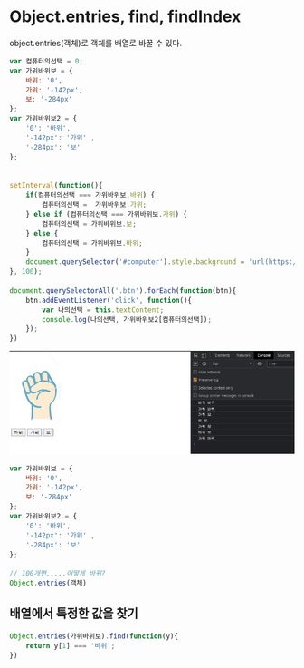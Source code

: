# Object.entries, find, findIndex

object.entries\(객체\)로 객체를 배열로 바꿀 수 있다.

```javascript
var 컴퓨터의선택 = 0;
var 가위바위보 = {
    바위: '0',
    가위: '-142px',
    보: '-284px'
};
var 가위바위보2 = {
    '0': '바위',
    '-142px': '가위' ,
    '-284px': '보'
};


setInterval(function(){
    if(컴퓨터의선택 === 가위바위보.바위) {
        컴퓨터의선택 =  가위바위보.가위;
    } else if (컴퓨터의선택 === 가위바위보.가위) {
        컴퓨터의선택 = 가위바위보.보;
    } else {
        컴퓨터의선택 = 가위바위보.바위;
    }
    document.querySelector('#computer').style.background = 'url(https://en.pimg.jp/023/182/267/1/23182267.jpg)' + 컴퓨터의선택 + ' 0'; 
}, 100);

document.querySelectorAll('.btn').forEach(function(btn){
    btn.addEventListener('click', function(){
        var 나의선택 = this.textContent;
        console.log(나의선택, 가위바위보2[컴퓨터의선택]);
    });
})

```

![](../.gitbook/assets/image%20%2836%29.png)



```javascript
var 가위바위보 = {
    바위: '0',
    가위: '-142px',
    보: '-284px'
};
var 가위바위보2 = {
    '0': '바위',
    '-142px': '가위' ,
    '-284px': '보'
};

// 100개면.....어떻게 바꿔?
Object.entries(객체)
```

## 배열에서 특정한 값을 찾기

```javascript
Object.entries(가위바위보).find(function(y){
    return y[1] === '바위';
})
```



